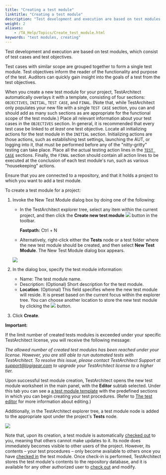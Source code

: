 ```yaml
--- 
title: "Creating a test module"
linktitle: "Creating a test module"
description: "Test development and execution are based on test modules, which consist of test cases and test objectives."
weight: 2
aliases: 
    - /TA_Help/Topics/Create_test_module.html
keywords: "test modules, creating"
---
```


Test development and execution are based on test modules, which consist of test cases and test objectives.

Test cases with similar scope are grouped together to form a single test module. Test objectives inform the reader of the functionality and purpose of the test. Auditors can quickly gain insight into the goals of a test from the test objectives.

When you create a new test module for your project, TestArchitect automatically overlays it with a template, consisting of four sections: `OBJECTIVES`, `INITIAL`, `TEST CASE`, and `FINAL`. \(Note that, while TestArchitect only populates your new file with a single `TEST CASE` section, you can and should add as many such sections as are appropriate for the functional scope of the test module.\) Place all relevant information about your test cases in the `OBJECTIVES` section. In general, it is recommended that every test case be linked to *at least* one test objective. Locate all initializing actions for the test module in the `INITIAL` section. Initializing actions are those actions, such as establishing test settings, launching the AUT, or logging into it, that must be performed before any of the "nitty-gritty" testing can take place. Place all the actual testing action lines in the [`TEST CASE`](/TA_Help/Topics/Projects_and_tests_TC.html) sections. Finally, the `FINAL` section should contain all action lines to be executed at the conclusion of each test module's run, such as various "housekeeping" actions.

Ensure that you are connected to a repository, and that it holds a project to which you want to add a test module.

To create a test module for a project:

1.  Invoke the New Test Module dialog box by doing one of the following:

    -   In the TestArchitect explorer tree, select any item within the current project, and then click the **Create new test module** ![](/images/TA_Tutorials/Images/btn.TAC_toolbar.CreateTestModule.png) button in the toolbar.

        **Fastpath:** Ctrl + N

    -   Alternatively, right-click either the **Tests** node or a test folder where the new test module should be created, and then select **New Test Module**.
    The New Test Module dialog box appears.

    ![](/images/TA_Help/Images/ug65.png)

2.  In the dialog box, specify the test module information:

    -   Name: The test module name.
    -   Description: \(Optional\) Short description for the test module.
    -   **Location**: \(Optional\) This field specifies where the new test module will reside. It is preset based on the current focus within the explorer tree. You can choose another location to store the new test module by clicking the ![](/images/TA_Help/Images/btn.browse-ellipsis.01.png) button.
3.  Click **Create**.


**Important:**

If the limit number of created tests modules is exceeded under your specific TestArchitect license, you will receive the following message:

*The allowed number of created test modules has been reached under your license. However, you are still able to run automated tests with TestArchitect. To resolve this issue, please contact TestArchitect Support at [support@logigear.com](mailto:support@logigear.com) to upgrade your TestArchitect license to a higher tier.*

Upon successful test module creation, TestArchitect opens the new test module worksheet in the main panel, with the **Editor** subtab selected. Under this tab you can see a [a test module template](/TA_Tutorials/Topics/The_test_module_template.html) with the predefined sections in which you can begin creating your test procedures. \(Refer to [The test editor](/TA_Help/Topics/Getting_started_overview_the_test_editor.html) for more information about editing.\)

Additionally, in the TestArchitect explorer tree, a test module node is added to the appropriate spot under the project's **Tests** node.

![](/images/TA_Help/Images/ug_testmoduleontree.png)

Note that, upon its creation, a test module is automatically [checked out](/TA_Help/Topics/Project_items_checkout.html) to you, meaning that others cannot make updates to it. Its node does immediately becomes visible to other users of the project. However, its contents – your test procedures – only become available to others once you have [checked in](/TA_Help/Topics/Project_items_checkin.html) the test module. Once check-in is performed, TestArchitect stores the test module's contents to the repository database, and it is available for any other authorized user to [check out](/TA_Help/Topics/Project_items_checkout.html) and modify.




